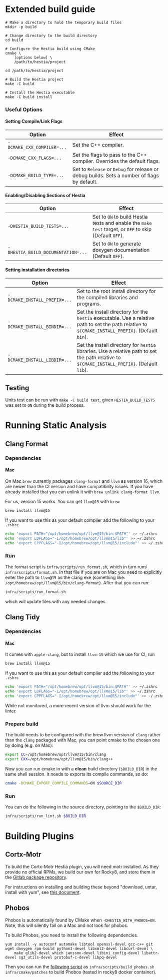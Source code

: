 # Extended build guide

```
# Make a directory to hold the temporary build files
mkdir -p build

# Change directory to the build directory
cd build

# Configure the Hestia build using CMake
cmake \
    [options below] \
    /path/to/hestia/project

cd /path/to/hestia/project

# Build the Hestia project
make -C build 

# Install the Hestia executable
make -C build install
```

### Useful Options

#### Setting Compile/Link Flags
Option | Effect
------ | ------
`-DCMAKE_CXX_COMPILER=...` | Set the C++ compiler.
`-DCMAKE_CXX_FLAGS=...`    | Set the flags to pass to the C++ compiler. Overrides the default flags.
`-DCMAKE_BUILD_TYPE=...`   | Set to `Release` or `Debug` for release or debug builds. Sets a number of flags by default.

#### Enabling/Disabling Sections of Hestia
Option | Effect
------ | ------
`-DHESTIA_BUILD_TESTS=...`     | Set to `ON` to build Hestia tests and enable the `make test` target, or `OFF` to skip (Default `OFF`).
`-DHESTIA_BUILD_DOCUMENTATION=...`     | Set to `ON` to generate doxygen documentation (Default `OFF`).

#### Setting installation directories
Option | Effect
------ | ------
`-DCMAKE_INSTALL_PREFIX=...` | Set to the root install directory for the compiled libraries and programs.
`-DCMAKE_INSTALL_BINDIR=...` | Set the install directory for the `hestia` executable. Use a relative path to set the path relative to `${CMAKE_INSTALL_PREFIX}`. (Default `bin`).
`-DCMAKE_INSTALL_LIBDIR=...` | Set the install directory for `hestia` libraries. Use a relative path to set the path relative to `${CMAKE_INSTALL_PREFIX}`. (Default `lib`).

## Testing

Units test can be run with `make -C build test`, given `HESTIA_BUILD_TESTS` was set to `ON` during the build process. 


# Running Static Analysis

## Clang Format

### Dependencies

#### Mac

On Mac `brew` currently packages `clang-format` and `llvm` as version 16, which are newer than the CI version and have compatibility issues. If you have already installed that you can unlink it with `brew unlink clang-format llvm`. 

For us, version 15 works. You can get `llvm@15` with `brew`:

```bash
brew install llvm@15
```

If you want to use this as your default compiler add the following to your `.zshrc`

```bash
echo 'export PATH="/opt/homebrew/opt/llvm@15/bin:$PATH"' >> ~/.zshrc
echo 'export LDFLAGS="-L/opt/homebrew/opt/llvm@15/lib"' >> ~/.zshrc
echo 'export CPPFLAGS="-I/opt/homebrew/opt/llvm@15/include"' >> ~/.zshrc
```

### Run

The format script is `infra/scripts/run_format.sh`, which in turn runs `infra/scripts/format.sh`. In that file if you are on Mac you need to explicitly enter the path to `llvm@15` as the clang exe (something like: `/opt/homebrew/opt/llvm@15/bin/clang-format`). After that you can run:

```bash
infra/scripts/run_format.sh
```

which will update files with any needed changes.

## Clang Tidy

### Dependencies

#### Mac

It comes with `apple-clang`, but to install `llvm-15` which we use for CI, run 

```bash
brew install llvm@15
```

If you want to use this as your default compiler add the following to your `.zshrc`

```bash
echo 'export PATH="/opt/homebrew/opt/llvm@15/bin:$PATH"' >> ~/.zshrc
echo 'export LDFLAGS="-L/opt/homebrew/opt/llvm@15/lib"' >> ~/.zshrc
echo 'export CPPFLAGS="-I/opt/homebrew/opt/llvm@15/include"' >> ~/.zshrc
```

While not monitored, a more recent version of llvm should work for the linter.

### Prepare build

The build needs to be configured with the brew llvm version of `clang` rather than the `clang` packaged with Mac, you can point cmake to the chosen one by doing (e.g. on Mac):

```bash
export CC=/opt/homebrew/opt/llvm@15/bin/clang
export CXX=/opt/homebrew/opt/llvm@15/bin/clang++
```

Now you can run cmake in with a **clean** build directory (`$BUILD_DIR`) in the same shell session. It needs to exports its compile commands, so do:

```bash
cmake -DCMAKE_EXPORT_COMPILE_COMMANDS=ON $SOURCE_DIR
```

### Run

You can do the following in the source directory, pointing to the `$BUILD_DIR`:

```bash
infra/scripts/run_lint.sh $BUILD_DIR
```

# Building Plugins

## Cortx-Motr

To build the Cortx-Motr Hestia plugin, you will need motr installed. As they provide
no official RPMs, we build our own for Rocky8, and store them in the [Gitlab package repository](https://git.ichec.ie/io-sea-internal/hestia/-/packages/33).

For instructions on installing and building these beyond "download, untar, install with yum", see [this document](/doc/Markdown/motr_use.md).

## Phobos

Phobos is automatically found by CMake when `-DHESTIA_WITH_PHOBOS=ON`. Note, this 
will silently fail on a Mac and not look for phobos. 

To build Phobos, you need to install the following dependencies. 

```
yum install -y autoconf automake libtool openssl-devel gcc-c++ git wget doxygen rpm-build python3-devel libxml2-devel libcurl-devel \
    make glib2-devel which jansson-devel libini_config-devel libattr-devel sg3_utils-devel protobuf-c-devel libpq-devel
```

Then you can run the [following script](/infra/scripts/build_phobos.sh) 
as `infra/scripts/build_phobos.sh infra/cmake/patches` to build Phobos
(tested in rocky8 docker container).
